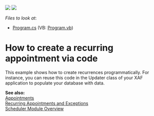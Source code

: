 <!-- default badges list -->
[![](https://img.shields.io/badge/Open_in_DevExpress_Support_Center-FF7200?style=flat-square&logo=DevExpress&logoColor=white)](https://supportcenter.devexpress.com/ticket/details/E1283)
[![](https://img.shields.io/badge/📖_How_to_use_DevExpress_Examples-e9f6fc?style=flat-square)](https://docs.devexpress.com/GeneralInformation/403183)
<!-- default badges end -->
<!-- default file list -->
*Files to look at*:

* [Program.cs](./CS/Program.cs) (VB: [Program.vb](./VB/Program.vb))
<!-- default file list end -->
# How to create a recurring appointment via code


<p>This example shows how to create recurrences programmatically. For instance, you can reuse this code in the Updater class of your XAF application to populate your database with data.</p><p><strong>See also:</strong><br />
<a href="http://documentation.devexpress.com/#WindowsForms/CustomDocument1731">Appointments</a><br />
<a href="Recurring Appointments and Exceptions ">Recurring Appointments and Exceptions</a><br />
<a href="http://documentation.devexpress.com/#Xaf/CustomDocument2812">Scheduler Module Overview </a></p>

<br/>


